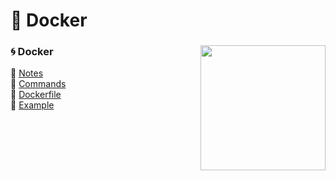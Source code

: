 # 🐳 Docker
### 🌀 Docker<img src="https://user-images.githubusercontent.com/56039676/209430955-69ee4e14-8f09-46c9-ac7d-25ef2bd8c80b.png" width="200" height="200" align="right" >

🔱 [Notes](https://github.com/npetrelli/DevOps/blob/master/Docker/Notes/README.md) </br>
🔱 [Commands](https://github.com/npetrelli/DevOps/tree/master/Docker/Commands/README.md) </br>
🔱 [Dockerfile](https://github.com/npetrelli/DevOps/blob/master/Docker/Dockerfile/README.md) </br>
🔱 [Example](https://github.com/npetrelli/DevOps/blob/master/Docker/Example/README.md) </br>
